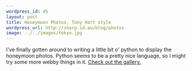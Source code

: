 ```yaml
--- 
wordpress_id: 45
layout: post
title: Honeymoon Photos, Tony Hart style
wordpress_url: http://sharp.id.au/blog/photos
image: ../../images/tokyo.jpg
---
```

I&apos;ve finally gotten around to writing a little bit o&apos; python to display the honeymoon photos. Python seems to be a pretty nice language, so I might try some more webby things in it. <a href="http://sharp.id.au/photos/gallery.py">Check out the gallery.</a>
